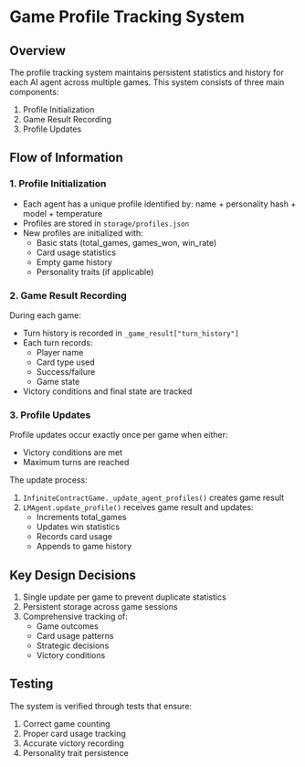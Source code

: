 # Game Profile Tracking System

## Overview
The profile tracking system maintains persistent statistics and history for each AI agent across multiple games. This system consists of three main components:

1. Profile Initialization
2. Game Result Recording
3. Profile Updates

## Flow of Information

### 1. Profile Initialization
- Each agent has a unique profile identified by: name + personality hash + model + temperature
- Profiles are stored in `storage/profiles.json`
- New profiles are initialized with:
  - Basic stats (total_games, games_won, win_rate)
  - Card usage statistics
  - Empty game history
  - Personality traits (if applicable)

### 2. Game Result Recording
During each game:
- Turn history is recorded in `_game_result["turn_history"]`
- Each turn records:
  - Player name
  - Card type used
  - Success/failure
  - Game state
- Victory conditions and final state are tracked

### 3. Profile Updates
Profile updates occur exactly once per game when either:
- Victory conditions are met
- Maximum turns are reached

The update process:
1. `InfiniteContractGame._update_agent_profiles()` creates game result
2. `LMAgent.update_profile()` receives game result and updates:
   - Increments total_games
   - Updates win statistics
   - Records card usage
   - Appends to game history

## Key Design Decisions
1. Single update per game to prevent duplicate statistics
2. Persistent storage across game sessions
3. Comprehensive tracking of:
   - Game outcomes
   - Card usage patterns
   - Strategic decisions
   - Victory conditions

## Testing
The system is verified through tests that ensure:
1. Correct game counting
2. Proper card usage tracking
3. Accurate victory recording
4. Personality trait persistence 